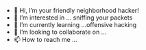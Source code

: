 - 👋 Hi, I’m your friendly neighborhood hacker!
- 👀 I’m interested in ... sniffing your packets
- 🌱 I’m currently learning ...offensive hacking 
- 💞️ I’m looking to collaborate on ...
- 📫 How to reach me ...

<!---
crashoveride/crashoveride is a ✨ special ✨ repository because its `README.md` (this file) appears on your GitHub profile.
You can click the Preview link to take a look at your changes.
--->
